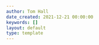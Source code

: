 ```yaml
---
author: Tom Hall
date_created: 2021-12-21 00:00:00
keywords: []
layout: default
type: template
---
```


<!--### Sidebar title

Sidebar content goes here
-->